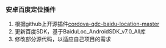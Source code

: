 ﻿### 安卓百度定位插件
1. 根据github上开源插件[cordova-qdc-baidu-location-master](https://github.com/mrwutong/cordova-qdc-baidu-location)
2. 更新百度SDK，基于BaiduLoc_AndroidSDK_v7.0_All库
3. 修改部分源代码，以适应自己项目的需求